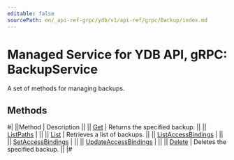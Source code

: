 ```yaml
---
editable: false
sourcePath: en/_api-ref-grpc/ydb/v1/api-ref/grpc/Backup/index.md
---
```


# Managed Service for YDB API, gRPC: BackupService

A set of methods for managing backups.

## Methods

#|
||Method | Description ||
|| [Get](get.md) | Returns the specified backup. ||
|| [ListPaths](listPaths.md) |  ||
|| [List](list.md) | Retrieves a list of backups. ||
|| [ListAccessBindings](listAccessBindings.md) |  ||
|| [SetAccessBindings](setAccessBindings.md) |  ||
|| [UpdateAccessBindings](updateAccessBindings.md) |  ||
|| [Delete](delete.md) | Deletes the specified backup. ||
|#